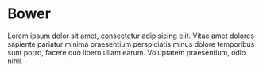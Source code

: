 # Bower

Lorem ipsum dolor sit amet, consectetur adipisicing elit. Vitae amet dolores sapiente pariatur minima praesentium perspiciatis minus dolore temporibus sunt porro, facere quo libero ullam earum. Voluptatem praesentium, odio nihil.
